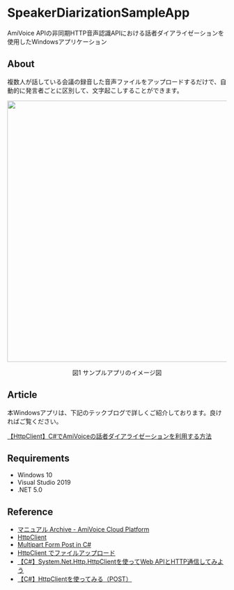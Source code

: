 # SpeakerDiarizationSampleApp
AmiVoice APIの非同期HTTP音声認識APIにおける話者ダイアライゼーションを使用したWindowsアプリケーション

## About
複数人が話している会議の録音した音声ファイルをアップロードするだけで、自動的に発言者ごとに区別して、文字起こしすることができます。

<div align="center" position="relative">
  <a href="#">
      <img src="https://user-images.githubusercontent.com/93509335/154015326-abf6f419-dfb1-4c1e-a4aa-e50fcd4db625.png"
     width="600px">
  </a>
  <p>図1 サンプルアプリのイメージ図</p>
</div>

## Article
本Windowsアプリは、下記のテックブログで詳しくご紹介しております。良ければご覧ください。

[【HttpClient】C#でAmiVoiceの話者ダイアライゼーションを利用する方法](https://amivoice-tech.hatenablog.com/draft/entry/-IcQWJw05S6sXdMZfU_vHqCWR88)

## Requirements
- Windows 10
- Visual Studio 2019
- .NET 5.0

## Reference
- [マニュアル Archive - AmiVoice Cloud Platform](https://acp.amivoice.com/main/manual/)
- [HttpClient](https://docs.microsoft.com/en-us/dotnet/api/system.net.http.httpclient?view=net-6.0)
- [Multipart Form Post in C#](https://briangrinstead.com/blog/multipart-form-post-in-c/)
- [HttpClient でファイルアップロード](http://surferonwww.info/BlogEngine/post/2019/08/11/file-upload-by-using-httpclient.aspx)
- [【C#】System.Net.Http.HttpClientを使ってWeb APIとHTTP通信してみよう](https://iwasiman.hatenablog.com/entry/20210622-CSharp-HttpClient)
- [【C#】HttpClientを使ってみる（POST）](https://husk.hatenablog.com/entry/2018/07/24/231738)
